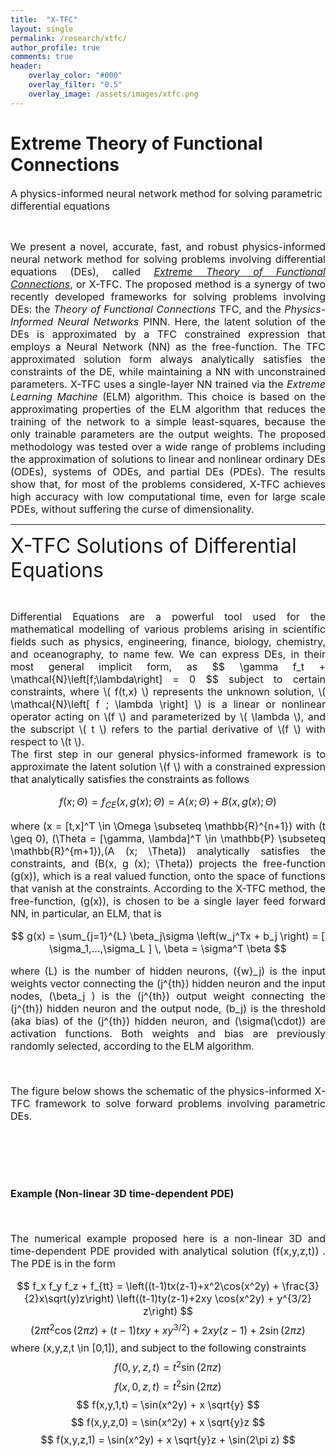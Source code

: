 ```yaml
---
title:  "X-TFC"
layout: single
permalink: /research/xtfc/
author_profile: true
comments: true
header:
    overlay_color: "#000"
    overlay_filter: "0.5"
    overlay_image: /assets/images/xtfc.png
---
```


<h1>Extreme Theory of Functional Connections</h1>

<font size="3">A physics-informed neural network method for solving parametric differential equations </font>
<p><br></p>
<font size="3">
<div style="text-align: justify;"> We present a novel, accurate, fast, and robust physics-informed neural network method for solving problems involving differential equations (DEs), called <a href="https://doi.org/10.1016/j.neucom.2021.06.015"><i>Extreme Theory of Functional Connections</i></a>, or X-TFC. The proposed method is a synergy of two recently developed frameworks for solving problems involving DEs: the <i>Theory of Functional Connections</i> TFC, and the <i>Physics-Informed Neural Networks</i> PINN. Here, the latent solution of the DEs is approximated by a TFC constrained expression that employs a Neural Network (NN) as the free-function. The TFC approximated solution form always analytically satisfies the constraints of the DE, while maintaining a NN with unconstrained parameters. X-TFC uses a single-layer NN trained via the <i>Extreme Learning Machine</i> (ELM) algorithm. This choice is based on the approximating properties of the ELM algorithm that reduces the training of the network to a simple least-squares, because the only trainable parameters are the output weights. The proposed methodology was tested over a wide range of problems including the approximation of solutions to linear and nonlinear ordinary DEs (ODEs), systems of ODEs, and partial DEs (PDEs). The results show that, for most of the problems considered, X-TFC achieves high accuracy with low computational time, even for large scale PDEs, without suffering the curse of dimensionality. </div>
</font>

<hr>


<font size="6">X-TFC Solutions of Differential Equations</font>
<p><br></p>
<font size="3">
<div style="text-align: justify;"> Differential Equations are a powerful tool used for the mathematical modelling of various problems arising in scientific fields such as physics, engineering, finance, biology, chemistry, and oceanography, to name  few. We can express DEs, in their most general implicit form, as 
$$ \gamma f_t + \mathcal{N}\left[f;\lambda\right] = 0 $$
subject to certain constraints, where \( f(t,x)  \) represents the unknown solution, \( \mathcal{N}\left[ f ; \lambda \right] \) is a linear or nonlinear operator acting on \(f \) and parameterized by \( \lambda \), and the subscript \( t \) refers to the partial derivative of \(f \) with respect to \(t \).
<br>
The first step in our general physics-informed framework is to approximate the latent solution \(f \) with a constrained expression that analytically satisfies the constraints as follows

$$
f(x; \Theta ) = f_{CE}(x, g(x); \Theta) = A(x; \Theta) + B(x, g(x); \Theta)
$$

where \(x = [t,x]^T \in \Omega \subseteq \mathbb{R}^{n+1}\) with \(t \geq 0\), \(\Theta = [\gamma, \lambda]^T \in \mathbb{P} \subseteq \mathbb{R}^{m+1}\),\(A (x; \Theta)\) analytically satisfies the constraints, and \(B(x, g (x); \Theta)\) projects the free-function \(g(x)\), which is a real valued function, onto the space of functions that vanish at the constraints. According to the X-TFC method, the free-function, \(g(x)\), is chosen to be a single layer feed forward NN, in particular, an ELM, that is

$$ g(x) = \sum_{j=1}^{L} \beta_j\sigma \left(w_j^Tx + b_j \right) = [ \sigma_1,...,\sigma_L ] \, \beta = \sigma^T \beta $$

where \(L\) is the number of hidden neurons, \({w}_j\) is the input weights vector connecting the \(j^{th}\) hidden neuron and the input nodes, 
\(\beta_j \) is the \(j^{th}\) output weight connecting the \(j^{th}\) hidden neuron and the output node, \(b_j\) is the threshold (aka bias) of the \(j^{th}\) hidden neuron, and \(\sigma(\cdot)\) are activation functions. Both weights and bias are previously randomly selected, according to the ELM algorithm.
<p><br></p>
The figure below shows the schematic of the physics-informed X-TFC framework to solve forward problems involving parametric DEs.
<p><br></p>
<img src="{{ site.url }}{{ site.baseurl }}/assets/images/xtfc_graphical.jpg" alt="" class="full">

<p><br></p>

<b>Example (Non-linear 3D time-dependent PDE)</b>
<p><br></p>

The numerical example proposed here is a non-linear 3D and time-dependent PDE provided with analytical solution \(f(x,y,z,t)\) . The PDE is in the form

$$
f_x f_y f_z + f_{tt} = \left((t-1)tx(z-1)+x^2\cos(x^2y) + \frac{3}{2}x\sqrt(y)z\right) \left((t-1)ty(z-1)+2xy \cos(x^2y) + y^{3/2} z\right)
$$
$$
\left( 2\pi t^2 \cos(2\pi z) + (t-1) txy + xy^{3/2} \right) + 2xy(z-1) + 2 \sin(2 \pi z)
$$
where \(x,y,z,t \in [0,1]\), and subject to the following constraints
$$
f(0,y,z,t) = t^2 \sin(2\pi z)
$$
$$
f(x,0,z,t) = t^2 \sin(2\pi z)
$$
$$
f(x,y,1,t) = \sin(x^2y) + x \sqrt{y}
$$
$$
f(x,y,z,0) = \sin(x^2y) + x \sqrt{y}z
$$
$$
f(x,y,z,1) = \sin(x^2y) + x \sqrt{y}z + \sin(2\pi z)
$$



